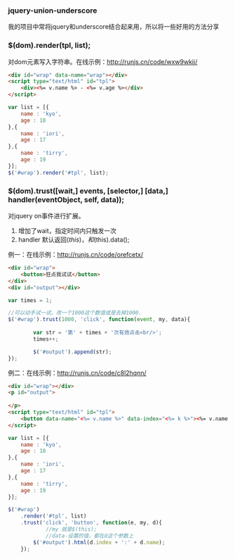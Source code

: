 ### jquery-union-underscore
我的项目中常将jquery和underscore结合起来用，所以将一些好用的方法分享



### $(dom).render(tpl, list);
对dom元素写入字符串。在线示例：<http://runjs.cn/code/wxw9wkij/>

```html
<div id="wrap" data-name="wrap"></div>
<script type="text/html" id="tpl">
    <div><%= v.name %> - <%= v.age %></div>
</script>
```

```js
var list = [{
    name : 'kyo',
    age : 18
},{
    name : 'iori',
    age : 17
},{
    name : 'tirry',
    age : 19
}];
$('#wrap').render('#tpl', list);
```

### $(dom).trust([wait,] events,  [selector,]  [data,] handler(eventObject, self, data));
对jquery on事件进行扩展。   
1. 增加了wait，指定时间内只触发一次
2. handler 默认返回$(this)，和$(this).data();

例一：在线示例：<http://runjs.cn/code/orefcetx/>
```html
<div id="wrap">
    <button>狂点我试试</button>
</div>
<div id="output"></div>
```
```js
var times = 1;

//可以动手试一试，改一个1000这个数值或是去掉1000.
$('#wrap').trust(1000, 'click', function(event, my, data){
    
        var str = '第' + times + '次有效点击<br/>';
        times++;

        $('#output').append(str);
});
```

例二：在线示例：<http://runjs.cn/code/c8l2hqnn/>
```html
<div id="wrap"></div>
<p id="output">
    
</p>
<script type="text/html" id="tpl">
    <button data-name="<%= v.name %>" data-index="<%= k %>"><%= v.name %> - <%= v.age %> - 点我试试</button>
</script>
```

```js
var list = [{
    name : 'kyo',
    age : 18
},{
    name : 'iori',
    age : 17
},{
    name : 'tirry',
    age : 19
}];

$('#wrap')
    .render('#tpl', list)
    .trust('click', 'button', function(e, my, d){
            //my 就是$(this);
            //data-设置的值，都在d这个参数上
        $('#output').html(d.index + ':' + d.name);
    });
```
